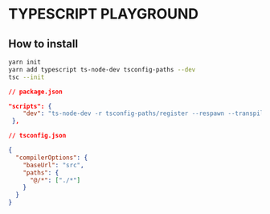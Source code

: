# TYPESCRIPT PLAYGROUND

## How to install

```bash
yarn init
yarn add typescript ts-node-dev tsconfig-paths --dev
tsc --init
```

```json
// package.json

"scripts": {
    "dev": "ts-node-dev -r tsconfig-paths/register --respawn --transpile-only src/app.ts"
 },
```

```json
// tsconfig.json

{
  "compilerOptions": {
    "baseUrl": "src",
    "paths": {
      "@/*": ["./*"]
    }
  }
}
```
